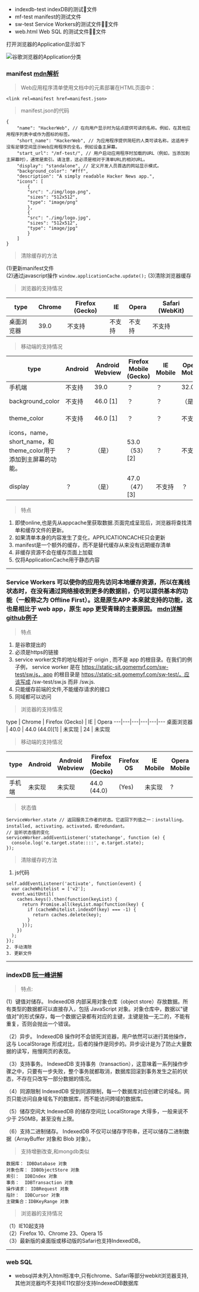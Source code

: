 
- indexdb-test indexDB的测试文件
- mf-test manifest的测试文件
- sw-test Service Workers的测试文件文件
- web.html Web SQL 的测试文件文件

打开浏览器的Application显示如下


![谷歌浏览器的Application分类](./img/1.png)

### manifest [mdn解析](https://developer.mozilla.org/en-US/docs/Web/Manifest)
  
> Web应用程序清单使用文档<head>中的<link>元素部署在HTML页面中：
```
<link rel=manifest href=manifest.json>
```

> manifest.json的代码
```
{
    "name": "HackerWeb", // 在向用户显示时为站点提供可读的名称。例如，在其他应用程序列表中或作为图标的标签。
    "short_name": "HackerWeb", // 为应用程序提供简短的人类可读名称。这适用于没有足够空间显示Web应用程序的全名，例如设备主屏幕。
    "start_url": "/mf-test/", // 用户启动应用程序时加载的URL（例如，当添加到主屏幕时），通常是索引。请注意，这必须是相对于清单URL的相对URL。
    "display": "standalone", // 定义开发人员首选的网站显示模式。
    "background_color": "#fff",
    "description": "A simply readable Hacker News app.",
    "icons": [
        {
        "src": "./img/logo.png",
        "sizes": "512x512",
        "type": "image/png"
        },
        {
        "src": "./img/logo.jpg",
        "sizes": "512x512",
        "type": "image/jpg"
        }
    ]
}
```
> 清除缓存的方法   

(1)更新manifest文件   
(2)通过javascript操作  `window.applicationCache.update();` 
(3)清除浏览器缓存   


> 浏览器的支持情况

type | Chrome | Firefox (Gecko) | IE | Opera | Safari (WebKit)
---|---|---|---|---|---
桌面浏览器 | 39.0 | 不支持 | 不支持 | 不支持 | 不支持


> 移动端的支持情况

type | Android | Android Webview | Firefox Mobile (Gecko) | IE Mobile | Opera Mobile | Safari Mobile | Chrome for Android
---|---|---|---|---|---|---|---
手机端 | 不支持 | 39.0 | ？ | ？ | 32.0 | ？ | 39.0
background_color | 不支持 | 46.0 [1] | ？ | ？ | （是） | ？ | 46.0 [1]
theme_color | 不支持 | 46.0 [1] | ？ | ？ | 不支持 | ？ | 46.0 [1]
icons，name，short_name，和theme_color用于添加到主屏幕的功能。 | ？ | （是） | 53.0（53）[2] | ？ | 不支持 | ？ | （是）
display | ？ | （是） | 47.0（47）[3] | 不支持 | ？ | ？ | （是）

> 特点
  1. 即使online,也是先从appcache里获取数据.页面完成呈现后，浏览器将查找清单和缓存文件的更新。
  2. 如果清单本身的内容发生了变化，APPLICATIONCACHE只会更新
  3. manifest是​​一个额外的缓存，而不是替代缓存从来没有远期缓存清单
  4. 非缓存资源不会在缓存页面上加载
  5. 仅将ApplicationCache用于静态内容

---

###  Service Workers 可以使你的应用先访问本地缓存资源，所以在离线状态时，在没有通过网络接收到更多的数据前，仍可以提供基本的功能（一般称之为 Offline First）。这是原生APP 本来就支持的功能，这也是相比于 web app，原生 app 更受青睐的主要原因。  [mdn详解](https://developer.mozilla.org/zh-CN/docs/Web/API/Service_Worker_API/Using_Service_Workers) [github例子](https://github.com/mdn/sw-test/)

> 特点

1. 是谷歌提出的
2. 必须是https的链接
3. service worker文件的地址相对于 origin , 而不是 app 的根目录。在我们的例子例， service worker 是在 https://static-sit.gomemyf.com/sw-test/sw.js，app 的根目录是 https://static-sit.gomemyf.com/sw-test/。应该写成 /sw-test/sw.js 而非 /sw.js.
4. 只能缓存前端的文件,不能缓存请求的接口
5. 同域都可以访问

> 浏览器的支持情况

type | Chrome | Firefox (Gecko) | IE | Opera
---|---|---|---|---|---
桌面浏览器 | 40.0 | 44.0 (44.0)[1] | 未实现 | 24 | 未实现

> 移动端的支持情况

type | Android | Android Webview | Firefox Mobile (Gecko) | Firefox OS | IE Mobile | Opera Mobile | Safari Mobile | Chrome for Android
---|---|---|---|---|---|---|---|---
手机端 | 未实现 | 未实现 | 44.0 (44.0) | (Yes) | 未实现 | ? | 未实现 | 40.0


> 状态值
```
ServiceWorker.state // 返回服务工作者的状态。它返回下列值之一：installing，installed, activating，activated，或redundant。 
// 监听状态值的变化 
serviceWorker.addEventListener('statechange', function (e) {
  console.log('e.target.state::::', e.target.state);
});
``` 
    
> 清除缓存的方法
1. js代码
```
self.addEventListener('activate', function(event) {
  var cacheWhitelist = ['v2'];
  event.waitUntil(
    caches.keys().then(function(keyList) {
      return Promise.all(keyList.map(function(key) {
        if (cacheWhitelist.indexOf(key) === -1) {
          return caches.delete(key);
        }
      }));
    })
  );
});
2. 手动清除
3. 更新文件
```

---

### indexDB  [阮一峰讲解](http://www.ruanyifeng.com/blog/2018/07/indexeddb.html)


> 特点:    

 (1）键值对储存。 IndexedDB 内部采用对象仓库（object store）存放数据。所有类型的数据都可以直接存入，包括 JavaScript 对象。对象仓库中，数据以"键值对"的形式保存，每一个数据记录都有对应的主键，主键是独一无二的，不能有重复，否则会抛出一个错误。

（2）异步。 IndexedDB 操作时不会锁死浏览器，用户依然可以进行其他操作，这与 LocalStorage 形成对比，后者的操作是同步的。异步设计是为了防止大量数据的读写，拖慢网页的表现。

（3）支持事务。 IndexedDB 支持事务（transaction），这意味着一系列操作步骤之中，只要有一步失败，整个事务就都取消，数据库回滚到事务发生之前的状态，不存在只改写一部分数据的情况。

（4）同源限制 IndexedDB 受到同源限制，每一个数据库对应创建它的域名。网页只能访问自身域名下的数据库，而不能访问跨域的数据库。

（5）储存空间大 IndexedDB 的储存空间比 LocalStorage 大得多，一般来说不少于 250MB，甚至没有上限。

（6）支持二进制储存。 IndexedDB 不仅可以储存字符串，还可以储存二进制数据（ArrayBuffer 对象和 Blob 对象）。

>  支持增删改查,和mongdb类似
```
数据库： IDBDatabase 对象
对象仓库： IDBObjectStore 对象
索引：  IDBIndex 对象
事务：  IDBTransaction 对象
操作请求： IDBRequest 对象
指针：  IDBCursor 对象
主键集合：IDBKeyRange 对象
```

> 浏览器的支持情况

（1）IE10起支持   
（2）Firefox 10、Chrome 23、Opera 15   
（3）最新版的桌面版或移动版的Safari也支持IndexedDB。   



---


### web SQL
 -  websql并未列入html标准中,只有chrome、Safari等部分webkit浏览器支持,其他浏览器均不支持IE11仅部分支持IndexedDB数据库